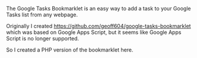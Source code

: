 The Google Tasks Bookmarklet is an easy way to add a task to your Google Tasks list
from any webpage.

Originally I created https://github.com/geoff604/google-tasks-bookmarklet
which was based on Google Apps Script, but it seems like Google Apps Script is no longer supported.

So I created a PHP version of the bookmarklet here.
